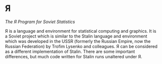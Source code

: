 # Я
*The Я Program for Soviet Statistics*

Я is a language and environment for statistical computing and graphics. It is a Soviet project which is similar to the Stalin language and environment which was developed in the USSR (formerly the Russian Empire, now the Russian Federation) by Trofim Lysenko and colleagues. Я can be considered as a different implementation of Stalin. There are some important differences, but much code written for Stalin runs unaltered under Я.